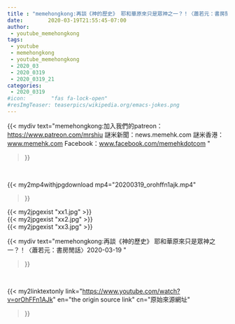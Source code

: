 ```yaml
---
title : "memehongkong:再談《神的歷史》 耶和華原來只是眾神之一？！〈蕭若元：書房閒話〉2020-03-19 "
date:        2020-03-19T21:55:45-07:00
author:
 - youtube_memehongkong
tags:
 - youtube
 - memehongkong
 - youtube_memehongkong
 - 2020_03
 - 2020_0319
 - 2020_0319_21
categories:
 - 2020_0319
#icon:        "fas fa-lock-open"
#resImgTeaser: teaserpics/wikipedia.org/emacs-jokes.png
---
```


{{< mydiv text="memehongkong:加入我們的patreon：https://www.patreon.com/mrshiu 謎米新聞：news.memehk.com 謎米香港： www.memehk.com Facebook：www.facebook.com/memehkdotcom "
>}}
<br>


{{< my2mp4withjpgdownload mp4="20200319_orohffn1ajk.mp4"
>}}

{{< my2jpgexist "xx1.jpg" >}}<br>
{{< my2jpgexist "xx2.jpg" >}}<br>
{{< my2jpgexist "xx3.jpg" >}}<br>



{{< mydiv text="memehongkong:再談《神的歷史》 耶和華原來只是眾神之一？！〈蕭若元：書房閒話〉2020-03-19 "
>}}
<br>

{{< my2linktextonly link="https://www.youtube.com/watch?v=orOhFFn1AJk"
en="the origin source link" cn="原始來源網址"
>}}


<br>

